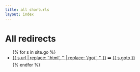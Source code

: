 ```yaml
---
title: all shorturls
layout: index
---
```

<h1>All redirects</h1>
<ul>
{% for s in site.go %}
    <li><a href="{{s.url | replace: '/go', 'go' }}">{{ s.url | replace: '.html', '' | replace: '/go/', '' }}</a> ➡️ <a href="{{ s.goto }}">{{ s.goto }}</a></li>
{% endfor %}
</ul>